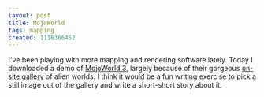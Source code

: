 ```yaml
---
layout: post
title: MojoWorld
tags: mapping
created: 1116366452
---
```

I've been playing with more mapping and rendering software lately.  Today I downloaded a demo of [MojoWorld 3](http://www.pandromeda.com/products/mojoworldstandard.php), largely because of their gorgeous [on-site gallery](http://www.pandromeda.com/gallery/still_thumbnails.php) of alien worlds.  I think it would be a fun writing exercise to pick a still image out of the gallery and write a short-short story about it.
